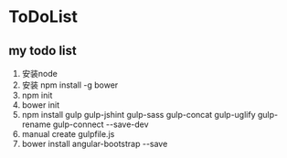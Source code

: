 ToDoList
===
my todo list
---
1. 安装node
2. 安装 npm install -g bower
3. npm init
4. bower init
5. npm install gulp gulp-jshint gulp-sass gulp-concat gulp-uglify gulp-rename gulp-connect --save-dev
6. manual create gulpfile.js
7. bower install angular-bootstrap --save
